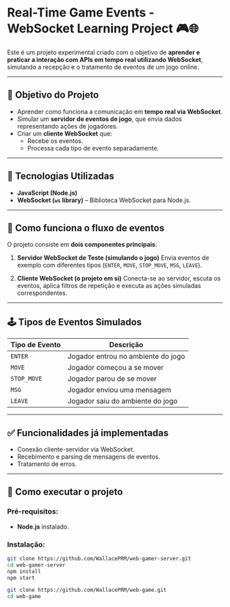 # Real-Time Game Events - WebSocket Learning Project 🎮🌐

Este é um projeto experimental criado com o objetivo de **aprender e praticar a interação com APIs em tempo real utilizando WebSocket**, simulando a recepção e o tratamento de eventos de um jogo online.

---

## 🎯 Objetivo do Projeto

- Aprender como funciona a comunicação em **tempo real via WebSocket**.
- Simular um **servidor de eventos de jogo**, que envia dados representando ações de jogadores.
- Criar um **cliente WebSocket** que:
  - Recebe os eventos.
  - Processa cada tipo de evento separadamente.

---

## 🧰 Tecnologias Utilizadas

- **JavaScript (Node.js)**
- **WebSocket (`ws` library)** – Biblioteca WebSocket para Node.js.

---

## 📡 Como funciona o fluxo de eventos

O projeto consiste em **dois componentes principais**:

1. **Servidor WebSocket de Teste (simulando o jogo)**
   Envia eventos de exemplo com diferentes tipos (`ENTER`, `MOVE`, `STOP_MOVE`, `MSG`, `LEAVE`).

2. **Cliente WebSocket (o projeto em si)**
   Conecta-se ao servidor, escuta os eventos, aplica filtros de repetição e executa as ações simuladas correspondentes.

---

## 🕹️ Tipos de Eventos Simulados

| Tipo de Evento | Descrição                          |
|----------------|------------------------------------|
| `ENTER`        | Jogador entrou no ambiente do jogo|
| `MOVE`         | Jogador começou a se mover        |
| `STOP_MOVE`    | Jogador parou de se mover         |
| `MSG`          | Jogador enviou uma mensagem       |
| `LEAVE`        | Jogador saiu do ambiente do jogo  |

---

## ✅ Funcionalidades já implementadas

- Conexão cliente-servidor via WebSocket.
- Recebimento e parsing de mensagens de eventos.
- Tratamento de erros.

---

## 🚀 Como executar o projeto

### Pré-requisitos:

- **Node.js** instalado.

### Instalação:

```bash
git clone https://github.com/WallacePRM/web-gamer-server.git
cd web-gamer-server
npm install
npm start

git clone https://github.com/WallacePRM/web-game.git
cd web-game
```
